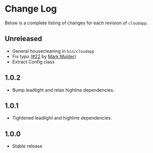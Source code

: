 # Change Log

Below is a complete listing of changes for each revision of `cloudapp`.

## Unreleased

 - General housecleaning in `bin/cloudapp`
 - Fix typo ([#22][] by [Mark Mulder][bittersweet])
 - Extract Config class

[#22]: https://github.com/cloudapp/cloudapp/pull/22
[bittersweet]: https://github.com/bittersweet

## 1.0.2

 - Bump leadlight and relax highline dependencies.

## 1.0.1

 - Tightened leadlight and highline dependencies.

## 1.0.0

 - Stable release
